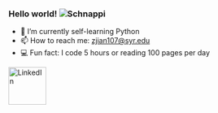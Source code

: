 ### Hello world! ![Schnappi](https://user-images.githubusercontent.com/35544956/106089865-d95e7680-60f6-11eb-8196-f867b8be0cce.png)

- 🐍 I’m currently self-learning Python
- 📫 How to reach me: zjian107@syr.edu
- 💻 Fun fact: I code 5 hours or reading 100 pages per day

<a href="https://www.linkedin.com/in/zezhengjiang/"><img width="74" alt="LinkedIn" src="https://user-images.githubusercontent.com/35544956/106090157-846f3000-60f7-11eb-898d-88ab210e1725.png"></a>
